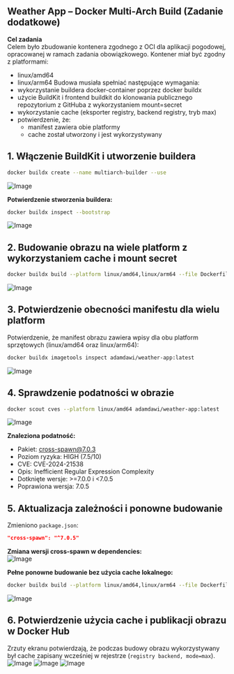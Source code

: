 ## Weather App – Docker Multi-Arch Build (Zadanie dodatkowe)
**Cel zadania** <br>
Celem było zbudowanie kontenera zgodnego z OCI dla aplikacji pogodowej, opracowanej w ramach zadania obowiązkowego. Kontener miał być zgodny z platformami:
- linux/amd64
- linux/arm64
Budowa musiała spełniać następujące wymagania:
- wykorzystanie buildera docker-container poprzez docker buildx
- użycie BuildKit i frontend buildkit do klonowania publicznego repozytorium z GitHuba z wykorzystaniem mount=secret
- wykorzystanie cache (eksporter registry, backend registry, tryb max)
- potwierdzenie, że:
    - manifest zawiera obie platformy
    - cache został utworzony i jest wykorzystywany

## 1. Włączenie BuildKit i utworzenie buildera
```bash
docker buildx create --name multiarch-builder --use
```
![Image](https://github.com/user-attachments/assets/1bc4e481-0349-4404-afdf-1efebf3d9590)

**Potwierdzenie stworzenia buildera:**
```bash
docker buildx inspect --bootstrap
```
![Image](https://github.com/user-attachments/assets/0e9ef3f4-3212-49a5-b120-e5d7eadc89e9)

## 2. Budowanie obrazu na wiele platform z wykorzystaniem cache i mount secret
```bash
docker buildx build --platform linux/amd64,linux/arm64 --file Dockerfile_dod --tag adamdawi/weather-app:latest --push --build-arg BUILDKIT_INLINE_CACHE=1 --cache-to=type=registry,ref=adamdawi/weather-app:buildcache,mode=max --cache-from=type=registry,ref=adamdawi/weather-app:buildcache --secret id=GITHUB_TOKEN,src=my_token.txt .
```
![Image](https://github.com/user-attachments/assets/565920c9-af5e-4b5f-a24a-7f2a4d09d5de)

## 3. Potwierdzenie obecności manifestu dla wielu platform
Potwierdzenie, że manifest obrazu zawiera wpisy dla obu platform sprzętowych (linux/amd64 oraz linux/arm64):
```bash
docker buildx imagetools inspect adamdawi/weather-app:latest
```
![Image](https://github.com/user-attachments/assets/88a39931-69e3-4ae7-a163-20fd43397d11)

## 4. Sprawdzenie podatności w obrazie
```bash
docker scout cves --platform linux/amd64 adamdawi/weather-app:latest
```
![Image](https://github.com/user-attachments/assets/74561aa6-5274-45d6-af95-c7bf7f59d38a)

**Znaleziona podatność:**
- Pakiet: cross-spawn@7.0.3
- Poziom ryzyka: HIGH (7.5/10)
- CVE: CVE-2024-21538
- Opis: Inefficient Regular Expression Complexity
- Dotknięte wersje: >=7.0.0 i <7.0.5
- Poprawiona wersja: 7.0.5

## 5. Aktualizacja zależności i ponowne budowanie
Zmieniono `package.json`:
```json
"cross-spawn": "^7.0.5"
```

**Zmiana wersji cross-spawn w dependencies:**
<br>
![Image](https://github.com/user-attachments/assets/6c63e099-6e8c-49d2-8b6d-b09878c45766)

**Pełne ponowne budowanie bez użycia cache lokalnego:**
```bash
docker buildx build --platform linux/amd64,linux/arm64 --file Dockerfile_dod --tag adamdawi/weather-app:latest --push --build-arg BUILDKIT_INLINE_CACHE=1 --cache-to=type=registry,ref=adamdawi/weather-app:buildcache,mode=max --cache-from=type=registry,ref=adamdawi/weather-app:buildcache --no-cache --secret id=GITHUB_TOKEN,src=my_token.txt .
```
![Image](https://github.com/user-attachments/assets/f27a32d2-361d-463d-b5f5-911d728eae57)

## 6. Potwierdzenie użycia cache i publikacji obrazu w Docker Hub
Zrzuty ekranu potwierdzają, że podczas budowy obrazu wykorzystywany był cache zapisany wcześniej w rejestrze (`registry backend, mode=max`).
![Image](https://github.com/user-attachments/assets/164acf63-0658-4c5a-a5ad-b87282bbd567)
![Image](https://github.com/user-attachments/assets/08adc9de-3f4a-4960-9ce0-1716ae0bbe5d)
![Image](https://github.com/user-attachments/assets/9b6bafc8-ab50-441f-8630-ac9a61f1883f)